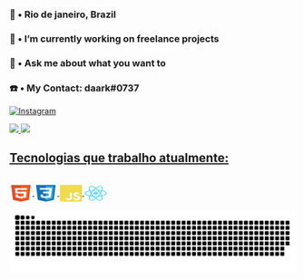 ### 📍 • Rio de janeiro, Brazil
### 🔭 • I’m currently working on freelance projects
### 💬 • Ask me about what you want to
### ☎️ • My Contact: daark#0737

[![Instagram](https://img.shields.io/badge/Instagram-E4405F?style=for-the-badge&logo=instagram&logoColor=white)](https://www.instagram.com/daark_dev/)

<div align="inline-block">
  <a href="https://github.com/rafaballerini">
  <img height="180em" src="https://github-readme-stats.vercel.app/api?username=rafaballerini&show_icons=true&theme=dracula&include_all_commits=true&count_private=true"/>
  <img height="180em" src="https://github-readme-stats.vercel.app/api/top-langs/?username=rafaballerini&layout=compact&langs_count=7&theme=dracula"/>
</div>

## Tecnologias que trabalho atualmente:

<div style="display: inline_block"><br/>
  <img align="center" alt="HTML" height="30" width="40" src="https://raw.githubusercontent.com/devicons/devicon/master/icons/html5/html5-original.svg">
  <img align="center" alt="CSS" height="30" width="40" src="https://raw.githubusercontent.com/devicons/devicon/master/icons/css3/css3-original.svg">
  <img align="center" alt="JavaScript" height="30" width="40" src="https://raw.githubusercontent.com/devicons/devicon/master/icons/javascript/javascript-plain.svg">
  <img align="center" alt="React" height="30" width="40" src="https://raw.githubusercontent.com/devicons/devicon/master/icons/react/react-original.svg">
</div>

![Snake animation](https://github.com/DaarkX/DaarkX/blob/output/github-contribution-grid-snake.svg)
